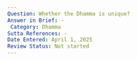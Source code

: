 ```yaml
---
Question: Whether the Dhamma is unique?
Answer in Brief: -
 Category: Dhamma
Sutta References: -
Date Entered: April 1, 2025
Review Status: Not started
---
```

